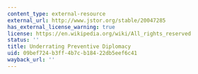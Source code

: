 ```yaml
---
content_type: external-resource
external_url: http://www.jstor.org/stable/20047285
has_external_license_warning: true
license: https://en.wikipedia.org/wiki/All_rights_reserved
status: ''
title: Underrating Preventive Diplomacy
uid: 09bef724-b3ff-4b7c-b184-22db5eef6c41
wayback_url: ''
---
```

